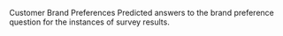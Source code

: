 Customer Brand Preferences 
Predicted answers to the brand preference question for the instances of survey results.
